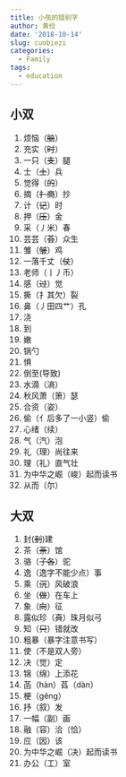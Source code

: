 ```yaml
---
title: 小孩的错别字
author: 黄俭
date: '2018-10-14'
slug: cuobiezi
categories:
  - Family
tags:
  - education
---
```

## 小双
1. 烦恼（~~脑~~）
2. 充实（~~时~~）
3. 一只（~~支~~）腿
4. 士（~~土~~）兵
5. 觉得（~~的~~）
1. 摘（~~扌商~~）抄
1. 计（~~记~~）时
1. 押（~~压~~）金
1. 采（丿米）春
1. 芸芸（~~荟~~）众生
1. 雏（~~皱~~）鸡
1. 一落千丈（~~仗~~）
1. 老师（丨丿币）
1. 感（~~过~~）觉
1. 撕（扌其欠）裂
1. 鼻（丿田四艹）孔
1. 浇
1. 到
1. 嫩
1. 锅勺
1. 惧
1. 倒至(导致)
1. 水滴（滳）
1. 秋风萧（箫）瑟
1. 合资（姿）
1. 偷（亻后多了一小竖）偷
1. 心绪（续）
1. 气（汽）泡
1. 礼（理）尚往来
1. 理（礼）直气壮
1. 为中华之崛（峻）起而读书
1. 从而（尔）


## 大双
1. 封(~~刲~~)建
1. 茶（~~荼~~）馆
1. 骆（~~子各~~）驼
1. 逸（逸字不能少点）事
1. 乘（~~沉~~）风破浪
1. 坐（~~做~~）在车上
1. 象（~~向~~）征
1. 露似珍（~~真~~）珠月似弓
1. 知（~~只~~）错就改
1. 粗暴（暴字注意书写）
1. 使（不是双人旁）
1. 决（觉）定
1. 锦（绵）上添花
1. 菡（hàn）萏（dàn）
1. 梗（gĕng）
1. 抒（叙）发
1. 一幅（副）画
1. 融（容）洽（恰）
1. 应（因）该
1. 为中华之崛（决）起而读书
1. 办公（工）室